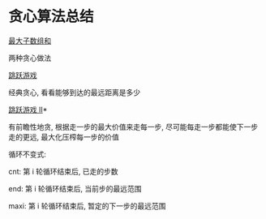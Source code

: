 # 贪心算法总结

[最大子数组和](https://leetcode-cn.com/problems/maximum-subarray/)

两种贪心做法

[跳跃游戏](https://leetcode-cn.com/problems/jump-game/)

经典贪心, 看看能够到达的最远距离是多少

[跳跃游戏 II](https://leetcode-cn.com/problems/jump-game-ii/)*

有前瞻性地贪, 根据走一步的最大价值来走每一步, 尽可能每走一步都能使下一步走的更远, 最大化压榨每一步的价值

循环不变式:

cnt: 第 i 轮循环结束后, 已走的步数

end: 第 i 轮循环结束后, 当前步的最远范围

maxi: 第 i 轮循环结束后, 暂定的下一步的最远范围